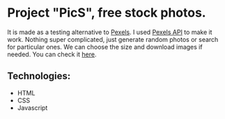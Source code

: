 # Project "PicS", free stock photos.

It is made as a testing alternative to [Pexels](https://www.pexels.com/).
I used [Pexels API](https://www.pexels.com/api/) to make it work. Nothing super complicated, just generate random photos or search for particular ones. We can choose the size and download images if needed.
You can check it [here](https://pics-stock.netlify.app/).

## Technologies:

- HTML
- CSS
- Javascript
